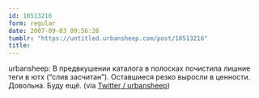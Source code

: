 ```yaml
---
id: 10513216
form: regular
date: 2007-09-03 09:56:28
tumblr: "https://untitled.urbansheep.com/post/10513216"
title:
---
```


<p>urbansheep: В предвкушении каталога в полосках почистила лишние теги в ютх (&ldquo;слив засчитан&rdquo;). Оставшиеся резко выросли в ценности. Довольна. Буду ещё. (via <a href="http://twitter.com/urbansheep/statuses/243768922">Twitter / urbansheep</a>)</p>

